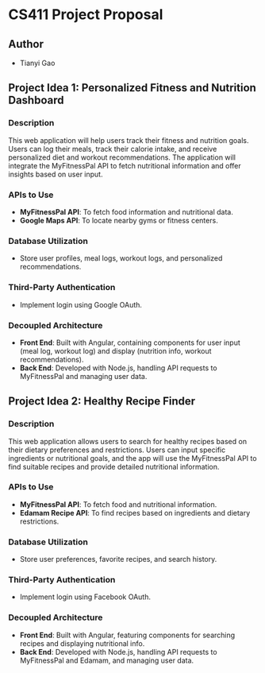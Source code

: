 # CS411 Project Proposal

## Author
- Tianyi Gao

## Project Idea 1: Personalized Fitness and Nutrition Dashboard
### Description
This web application will help users track their fitness and nutrition goals. Users can log their meals, track their calorie intake, and receive personalized diet and workout recommendations. The application will integrate the MyFitnessPal API to fetch nutritional information and offer insights based on user input.

### APIs to Use
- **MyFitnessPal API**: To fetch food information and nutritional data.
- **Google Maps API**: To locate nearby gyms or fitness centers.

### Database Utilization
- Store user profiles, meal logs, workout logs, and personalized recommendations.

### Third-Party Authentication
- Implement login using Google OAuth.

### Decoupled Architecture
- **Front End**: Built with Angular, containing components for user input (meal log, workout log) and display (nutrition info, workout recommendations).
- **Back End**: Developed with Node.js, handling API requests to MyFitnessPal and managing user data.

## Project Idea 2: Healthy Recipe Finder
### Description
This web application allows users to search for healthy recipes based on their dietary preferences and restrictions. Users can input specific ingredients or nutritional goals, and the app will use the MyFitnessPal API to find suitable recipes and provide detailed nutritional information.

### APIs to Use
- **MyFitnessPal API**: To fetch food and nutritional information.
- **Edamam Recipe API**: To find recipes based on ingredients and dietary restrictions.

### Database Utilization
- Store user preferences, favorite recipes, and search history.

### Third-Party Authentication
- Implement login using Facebook OAuth.

### Decoupled Architecture
- **Front End**: Built with Angular, featuring components for searching recipes and displaying nutritional info.
- **Back End**: Developed with Node.js, handling API requests to MyFitnessPal and Edamam, and managing user data.
